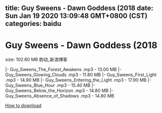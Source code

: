 
title: Guy Sweens - Dawn Goddess (2018
date: Sun Jan 19 2020 13:09:48 GMT+0800 (CST)    
categories: baidu
---

# Guy Sweens - Dawn Goddess (2018
size: 102.60 MB
 韵动_新浪博客
 
|- Guy_Sweens_The_Forest_Awakens .mp3 - 13.00 MB
|- Guy_Sweens_Glowing_Clouds .mp3 - 11.80 MB
|- Guy_Sweens_First_Light .mp3 - 14.90 MB
|- Guy_Sweens_Entering_the_Light .mp3 - 17.90 MB
|- Guy_Sweens_Blue_Hour .mp3 - 15.40 MB
|- Guy_Sweens_Below_the_Horizon .mp3 - 14.80 MB
|- Guy_Sweens_Absence_of_Shadows .mp3 - 14.80 MB

[How to download](https://bpcam.bemobtrk.com/go/2ceec3aa-1ca2-46d6-b9ff-aaa5c184517c?jno=327)